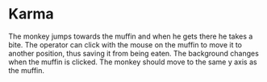 # Karma
The monkey jumps towards the muffin and when he gets there he takes a bite. 
The operator can click with the mouse on the muffin to move it to another position, thus saving it from being eaten. The background changes when the muffin is clicked. 
The monkey should move to the same y axis as the muffin.
